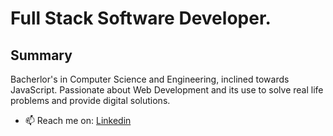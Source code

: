 # Full Stack Software Developer.

## Summary
Bacherlor's in Computer Science and Engineering, inclined towards JavaScript. Passionate about Web Development and its use to solve real life problems and provide digital solutions.


- 📫 Reach me on: [Linkedin](https://www.linkedin.com/in/hyderdevelops/) 
